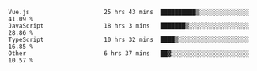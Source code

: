 
<!--
**xy406043/xy406043** is a ✨ _special_ ✨ repository because its `README.md` (this file) appears on your GitHub profile.

Here are some ideas to get you started:

- 🔭 I’m currently working on ...
- 🌱 I’m currently learning ...
- 👯 I’m looking to collaborate on ...
- 🤔 I’m looking for help with ...
- 💬 Ask me about ...
- 📫 How to reach me: ...
- 😄 Pronouns: ...
- ⚡ Fun fact: ...
-->

<!--START_SECTION:waka-->

```text
Vue.js                     25 hrs 43 mins  ██████████▒░░░░░░░░░░░░░░   41.09 %
JavaScript                 18 hrs 3 mins   ███████▒░░░░░░░░░░░░░░░░░   28.86 %
TypeScript                 10 hrs 32 mins  ████▒░░░░░░░░░░░░░░░░░░░░   16.85 %
Other                      6 hrs 37 mins   ██▓░░░░░░░░░░░░░░░░░░░░░░   10.57 %
```

<!--END_SECTION:waka-->
